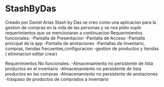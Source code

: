 # StashByDas
Creado por Daniel Arias
Stash by Das se creo como una aplicacion para la gestion de compras en la vida de las personas y se nos pidio suplir requerimientos que se mencionaran a continuacion
Requerimientos funcionales:
-Pantalla de Presentacion
-Pantalla de Acceso
-Pantalla principal de la app
-Pantalla de anotaciones
-Pantallas de Inventario, compras, tiendas frecuentes,configuracion
-gestion de productos y tiendas ( eliminacion editar crear)

Requerimientos No funcionales:
-Almacenamiento no persistente de lista productos en el inventario
-Almacenamiento no persistente de lista productos en las compras
-Almacenamiento no persistente de anotaciones
-traspaso de productos de comprados a inventario
